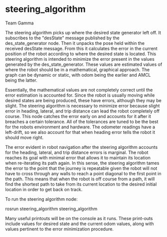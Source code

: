 # steering_algorithm

Team Gamma

The steering algorithm picks up where the desired state generator left off. It subscribes to the "desState" message published by the des_state_generator node. Then it unpacks the pose held within the received desState message. From this it calculates the error in the current position of the robot according to where the desired state is located. This steering algorithm is intended to minimize the error present in the values generated by the des_state_generator. These values are estimated values of where the robot should be in a mathematical, graphical approach. The graph can be dynamic or static, with odom being the earlier and AMCL being the latter.

Essentially, the mathematical values are not completely correct until the error estimation is accounted for. Since the robot is usually moving while desired states are being produced, these have errors, although they may be slight. The steering algorithm is necessary to minimize error because slight error in heading, lateral, and trip distance can lead the robot completely off course. This node catches the error early on and accounts for it after it breaches a certain tolerance. All of the tolerances are tuned to be the best for the robots environment and hardware. The odometer readings have a left-drift, so we also account for that when heading error tells the robot it should move right.

The error evident in robot navigation after the steering algorithm accounts for the heading, lateral, and trip distance errors is marginal. The robot reaches its goal with minimal error that allows it to maintain its location when re-iterating its path again. In this sense, the steering algorithm tames the error to the point that the journey is repeatable given the robot will not have to cross through any walls to reach a point diagonal to the first point in the path. This means that when the robot is off course from a path, it will find the shortest path to take from its current location to the desired initial location in order to get back on track.

To run the steering algorithm node:

rosrun steering_algorithm steering_algorithm

Many useful printouts will be on the console as it runs. These print-outs include values for desired state and the current odom values, along with values pertinent to the error minimization procedure.
